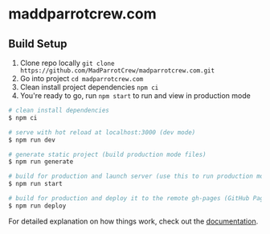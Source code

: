 # maddparrotcrew.com

## Build Setup

1. Clone repo locally `git clone https://github.com/MadParrotCrew/madparrotcrew.com.git`
2. Go into project `cd madparrotcrew.com`
3. Clean install project dependencies `npm ci`
4. You're ready to go, run `npm start` to run and view in production mode

```bash
# clean install dependencies
$ npm ci

# serve with hot reload at localhost:3000 (dev mode)
$ npm run dev

# generate static project (build production mode files)
$ npm run generate

# build for production and launch server (use this to run production mode)
$ npm run start

# build for production and deploy it to the remote gh-pages (GitHub Pages) branch (make sure all local changes have been pushed & your local git status is clean before running)
$ npm run deploy
```

For detailed explanation on how things work, check out the [documentation](https://nuxtjs.org).
